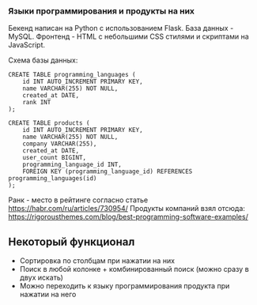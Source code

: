 ### Языки программирования и продукты на них

Бекенд написан на Python с использованием Flask. База данных - MySQL. Фронтенд - HTML с небольшими CSS стилями и скриптами на JavaScript.

Схема базы данных:

```
CREATE TABLE programming_languages (
    id INT AUTO_INCREMENT PRIMARY KEY,
    name VARCHAR(255) NOT NULL,
    created_at DATE,
    rank INT
);

CREATE TABLE products (
    id INT AUTO_INCREMENT PRIMARY KEY,
    name VARCHAR(255) NOT NULL,
    company VARCHAR(255),
    created_at DATE,
    user_count BIGINT,
    programming_language_id INT,
    FOREIGN KEY (programming_language_id) REFERENCES programming_languages(id)
);
```

Ранк - место в рейтинге согласно статье https://habr.com/ru/articles/730954/
Продукты компаний взял отсюда: https://rigorousthemes.com/blog/best-programming-software-examples/

## Некоторый функционал
 - Сортировка по столбцам при нажатии на них
 - Поиск в любой колонке + комбинированный поиск (можно сразу в двух искать)
 - Можно переходить к языку программирования продукта при нажатии на него
